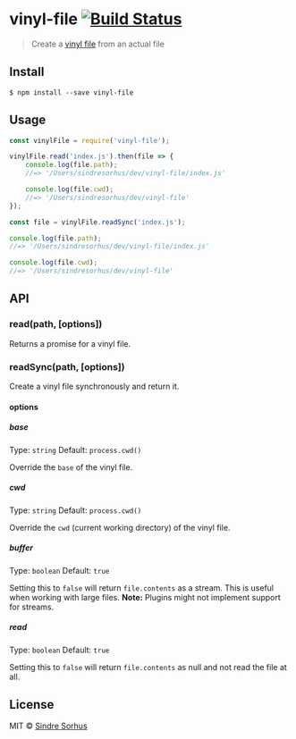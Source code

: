 # vinyl-file [![Build Status](https://travis-ci.org/sindresorhus/vinyl-file.svg?branch=master)](https://travis-ci.org/sindresorhus/vinyl-file)

> Create a [vinyl file](https://github.com/wearefractal/vinyl) from an actual file


## Install

```
$ npm install --save vinyl-file
```


## Usage

```js
const vinylFile = require('vinyl-file');

vinylFile.read('index.js').then(file => {
    console.log(file.path);
    //=> '/Users/sindresorhus/dev/vinyl-file/index.js'

    console.log(file.cwd);
    //=> '/Users/sindresorhus/dev/vinyl-file'
});

const file = vinylFile.readSync('index.js');

console.log(file.path);
//=> '/Users/sindresorhus/dev/vinyl-file/index.js'

console.log(file.cwd);
//=> '/Users/sindresorhus/dev/vinyl-file'
```


## API

### read(path, [options])

Returns a promise for a vinyl file.

### readSync(path, [options])

Create a vinyl file synchronously and return it.

#### options

##### base

Type: `string`
Default: `process.cwd()`

Override the `base` of the vinyl file.

##### cwd

Type: `string`
Default: `process.cwd()`

Override the `cwd` (current working directory) of the vinyl file.

##### buffer

Type: `boolean`
Default: `true`

Setting this to `false` will return `file.contents` as a stream. This is useful when working with large files. **Note:** Plugins might not implement support for streams.

##### read

Type: `boolean`
Default: `true`

Setting this to `false` will return `file.contents` as null and not read the file at all.


## License

MIT © [Sindre Sorhus](http://sindresorhus.com)
